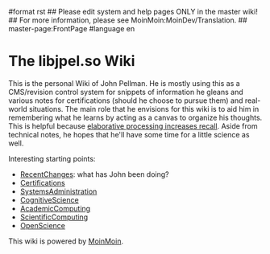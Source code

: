 \#format rst \#\# Please edit system and help pages ONLY in the master wiki! \#\# For more information, please see MoinMoin:MoinDev/Translation. \#\# master-page:FrontPage \#language en

The libjpel.so Wiki
===================

This is the personal Wiki of John Pellman. He is mostly using this as a CMS/revision control system for snippets of information he gleans and various notes for certifications (should he choose to pursue them) and real-world situations. The main role that he envisions for this wiki is to aid him in remembering what he learns by acting as a canvas to organize his thoughts. This is helpful because [elaborative processing increases recall](../Memory). Aside from technical notes, he hopes that he'll have some time for a little science as well.

Interesting starting points:

-   [RecentChanges](../RecentChanges): what has John been doing?
-   [Certifications](../Certifications)
-   [SystemsAdministration](../SystemsAdministration)
-   [CognitiveScience](../CognitiveScience)
-   [AcademicComputing](../AcademicComputing)
-   [ScientificComputing](../ScientificComputing)
-   [OpenScience](../OpenScience)

This wiki is powered by [MoinMoin](http://moinmo.in/).
